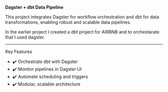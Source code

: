 **Dagster + dbt Data Pipeline**


This project integrates Dagster for workflow orchestration and dbt for data transformations, enabling robust and scalable data pipelines.


In the earlier project I created a dbt project for AIRBNB and to orchestarate that I used dagster.


---------------------------------------------------------
Key Features
- ✔️ Orchestrate dbt with Dagster
- ✔️ Monitor pipelines in Dagster UI
- ✔️ Automate scheduling and triggers
- ✔️ Modular, scalable architecture
